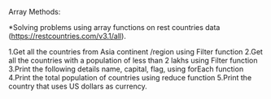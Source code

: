 Array Methods:

*Solving problems using array functions on rest countries data (https://restcountries.com/v3.1/all).

1.Get all the countries from Asia continent /region using Filter function
2.Get all the countries with a population of less than 2 lakhs using Filter function
3.Print the following details name, capital, flag, using forEach function
4.Print the total population of countries using reduce function
5.Print the country that uses US dollars as currency.
